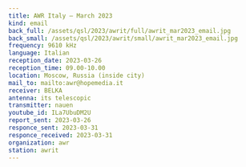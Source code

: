 ```yaml
---
title: AWR Italy — March 2023
kind: email
back_full: /assets/qsl/2023/awrit/full/awrit_mar2023_email.jpg
back_small: /assets/qsl/2023/awrit/small/awrit_mar2023_email.jpg
frequency: 9610 kHz
language: Italian
reception_date: 2023-03-26
reception_time: 09.00-10.00
location: Moscow, Russia (inside city)
mail_to: mailto:awr@hopemedia.it
receiver: BELKA
antenna: its telescopic
transmitter: nauen
youtube_id: ILa7UbuDM2U
report_sent: 2023-03-26
responce_sent: 2023-03-31
responce_received: 2023-03-31
organization: awr
station: awrit
---
```

